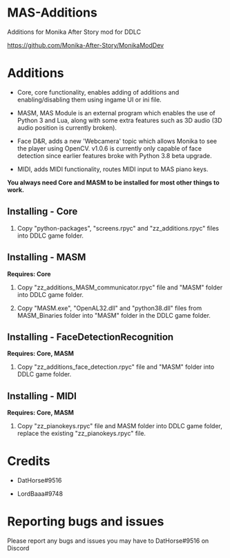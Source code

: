 # MAS-Additions

Additions for Monika After Story mod for DDLC

https://github.com/Monika-After-Story/MonikaModDev


# Additions
* Core, core functionality, enables adding of additions and enabling/disabling them using ingame UI or ini file.

* MASM, MAS Module is an external program which enables the use of Python 3 and Lua, along with some extra features such as 3D audio (3D audio position is currently broken).

* Face D&R, adds a new 'Webcamera' topic which allows Monika to see the player using OpenCV. v1.0.6 is currently only capable of face detection since earlier features broke with Python 3.8 beta upgrade.

* MIDI, adds MIDI functionality, routes MIDI input to MAS piano keys.

**You always need Core and MASM to be installed for most other things to work.**


## Installing - Core
1. Copy "python-packages", "screens.rpyc" and "zz_additions.rpyc" files into DDLC game folder.


## Installing - MASM
**Requires: Core**

1. Copy "zz_additions_MASM_communicator.rpyc" file and "MASM" folder into DDLC game folder.

2. Copy "MASM.exe", "OpenAL32.dll" and "python38.dll" files from MASM_Binaries folder into "MASM" folder in the DDLC game folder.


## Installing - FaceDetectionRecognition
**Requires: Core, MASM**

1. Copy "zz_additions_face_detection.rpyc" file and "MASM" folder into DDLC game folder.


## Installing - MIDI
**Requires: Core, MASM**

1. Copy "zz_pianokeys.rpyc" file and MASM folder into DDLC game folder, replace the existing "zz_pianokeys.rpyc" file.

# Credits

* DatHorse#9516

* LordBaaa#9748

# Reporting bugs and issues

Please report any bugs and issues you may have to DatHorse#9516 on Discord
